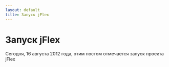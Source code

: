 ```yaml
---
layout: default
title: Запуск jFlex
---
```

<h1>Запуск jFlex</h1>
<p>Сегодня, 16 августа 2012 года, этим постом отмечается запуск проекта jFlex</p>